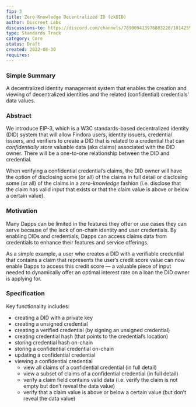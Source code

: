 ```yaml
---
fip: 3
title: Zero-Knowledge Decentralized ID (zkDID)
author: Discreet Labs
discussions-to: https://discord.com/channels/789009413976883220/1014259928896114768
type: Standards Track
category: Core
status: Draft
created: 2022-08-30
requires: 
---
```


### Simple Summary

A decentralized identity management system that enables the creation and viewing of decentralized identities and the related (confidential) credentials’ data values. 

### Abstract

We introduce EIP-3, which is a W3C standards-based decentralized identity (DID) system that will allow Findora users, identity issuers, credential issuers, and verifiers to create a DID that is related to a credential that can *confidentially store* valuable data (aka claims) associated with the DID owner. There will be a one-to-one relationship between the DID and credential. 

When verifying a confidential credential’s claims, the DID owner will have the option of disclosing some (or all) of the claims in full detail or disclosing some (or all) of the claims in a *zero-knowledge* fashion (i.e. disclose that the claim has valid input that exists or that the claim value is above or below a certain value).

### Motivation

Many Dapps can be limited in the features they offer or use cases they can serve because of the lack of on-chain identity and user credentials. By enabling DIDs and credentials, Dapps can access claims data from credentials to enhance their features and service offerings. 

As a simple example, a user who creates a DID with a verifiable credential that contains a claim that represents the user’s credit score value can now enable Dapps to access this credit score — a valuable piece of input needed to dynamically offer an optimal interest rate on a loan the DID owner is applying for.

### Specification

Key functionality includes:

- creating a DID with a private key
- creating a unsigned credential
- creating a verified credential (by signing an unsigned credential)
- creating credential hash (that points to the credential’s location)
- storing credential hash on-chain
- storing a confidential credential on-chain
- updating a confidential credential
- viewing a confidential credential
    - view all claims of a confidential credential (in full detail)
    - view a subset of claims of a confidential credential (in full detail)
    - verify a claim field contains valid data (i.e. verify the claim is not empty but don’t reveal the data value)
    - verify that a claim value is above or below a certain value (but don’t reveal the data value)
